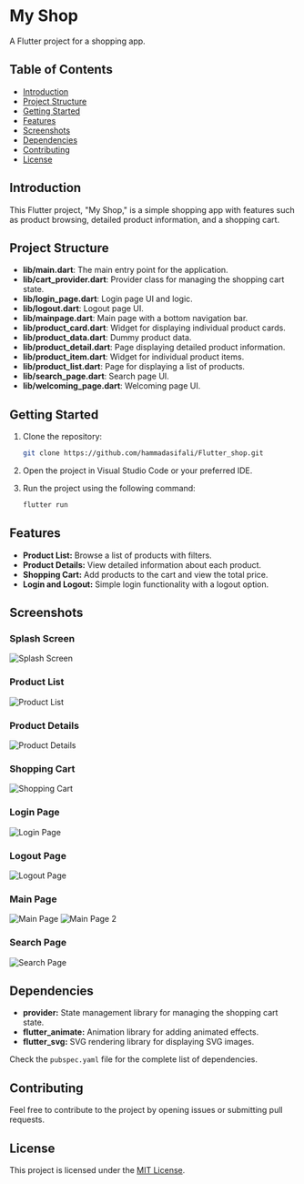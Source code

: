 # My Shop

A Flutter project for a shopping app.

## Table of Contents

- [Introduction](#introduction)
- [Project Structure](#project-structure)
- [Getting Started](#getting-started)
- [Features](#features)
- [Screenshots](#screenshots)
- [Dependencies](#dependencies)
- [Contributing](#contributing)
- [License](#license)

## Introduction

This Flutter project, "My Shop," is a simple shopping app with features such as product browsing, detailed product information, and a shopping cart.

## Project Structure

- **lib/main.dart**: The main entry point for the application.
- **lib/cart_provider.dart**: Provider class for managing the shopping cart state.
- **lib/login_page.dart**: Login page UI and logic.
- **lib/logout.dart**: Logout page UI.
- **lib/mainpage.dart**: Main page with a bottom navigation bar.
- **lib/product_card.dart**: Widget for displaying individual product cards.
- **lib/product_data.dart**: Dummy product data.
- **lib/product_detail.dart**: Page displaying detailed product information.
- **lib/product_item.dart**: Widget for individual product items.
- **lib/product_list.dart**: Page for displaying a list of products.
- **lib/search_page.dart**: Search page UI.
- **lib/welcoming_page.dart**: Welcoming page UI.

## Getting Started

1. Clone the repository:

    ```bash
    git clone https://github.com/hammadasifali/Flutter_shop.git
    ```

2. Open the project in Visual Studio Code or your preferred IDE.

3. Run the project using the following command:

    ```bash
    flutter run
    ```

## Features

- **Product List:** Browse a list of products with filters.
- **Product Details:** View detailed information about each product.
- **Shopping Cart:** Add products to the cart and view the total price.
- **Login and Logout:** Simple login functionality with a logout option.

## Screenshots

### Splash Screen
![Splash Screen](screenshots/splash_screen.jpg)

### Product List
![Product List](screenshots/productlist.jpg)

### Product Details
![Product Details](screenshots/detail.jpg)

### Shopping Cart
![Shopping Cart](screenshots/shoppingcart.jpg)

### Login Page
![Login Page](screenshots/login.jpg)

### Logout Page
![Logout Page](screenshots/logout.jpg)

### Main Page
![Main Page](screenshots/home1.jpg)
![Main Page 2](screenshots/home2.jpg)

### Search Page
![Search Page](screenshots/search.jpg)




## Dependencies

- **provider:** State management library for managing the shopping cart state.
- **flutter_animate:** Animation library for adding animated effects.
- **flutter_svg:** SVG rendering library for displaying SVG images.

Check the `pubspec.yaml` file for the complete list of dependencies.

## Contributing

Feel free to contribute to the project by opening issues or submitting pull requests.

## License

This project is licensed under the [MIT License](LICENSE).
#
